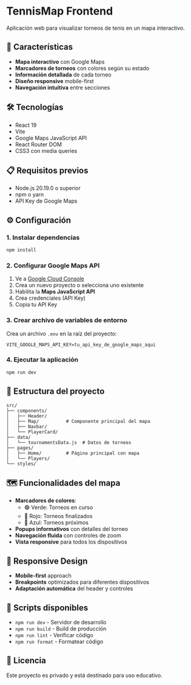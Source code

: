 # TennisMap Frontend

Aplicación web para visualizar torneos de tenis en un mapa interactivo.

## 🚀 Características

- **Mapa interactivo** con Google Maps
- **Marcadores de torneos** con colores según su estado
- **Información detallada** de cada torneo
- **Diseño responsive** mobile-first
- **Navegación intuitiva** entre secciones

## 🛠️ Tecnologías

- React 19
- Vite
- Google Maps JavaScript API
- React Router DOM
- CSS3 con media queries

## 📋 Requisitos previos

- Node.js 20.19.0 o superior
- npm o yarn
- API Key de Google Maps

## ⚙️ Configuración

### 1. Instalar dependencias
```bash
npm install
```

### 2. Configurar Google Maps API

1. Ve a [Google Cloud Console](https://console.cloud.google.com/)
2. Crea un nuevo proyecto o selecciona uno existente
3. Habilita la **Maps JavaScript API**
4. Crea credenciales (API Key)
5. Copia tu API Key

### 3. Crear archivo de variables de entorno

Crea un archivo `.env` en la raíz del proyecto:

```env
VITE_GOOGLE_MAPS_API_KEY=tu_api_key_de_google_maps_aqui
```

### 4. Ejecutar la aplicación

```bash
npm run dev
```

## 🎨 Estructura del proyecto

```
src/
├── components/
│   ├── Header/
│   ├── Map/          # Componente principal del mapa
│   ├── Navbar/
│   └── PlayerCard/
├── data/
│   └── tournamentsData.js  # Datos de torneos
├── pages/
│   ├── Home/         # Página principal con mapa
│   └── Players/
└── styles/
```

## 🗺️ Funcionalidades del mapa

- **Marcadores de colores**:
  - 🟢 Verde: Torneos en curso
  - 🔴 Rojo: Torneos finalizados
  - 🔵 Azul: Torneos próximos
- **Popups informativos** con detalles del torneo
- **Navegación fluida** con controles de zoom
- **Vista responsive** para todos los dispositivos

## 📱 Responsive Design

- **Mobile-first** approach
- **Breakpoints** optimizados para diferentes dispositivos
- **Adaptación automática** del header y controles

## 🔧 Scripts disponibles

- `npm run dev` - Servidor de desarrollo
- `npm run build` - Build de producción
- `npm run lint` - Verificar código
- `npm run format` - Formatear código

## 📄 Licencia

Este proyecto es privado y está destinado para uso educativo.
